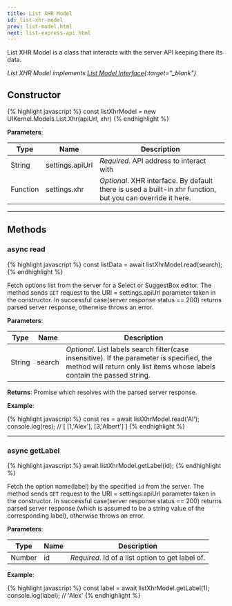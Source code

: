 ```yaml
---
title: List XHR Model
id: list-xhr-model
prev: list-model.html
next: list-express-api.html
---
```


List XHR Model is a class that interacts with the server API keeping there its data.

*List XHR Model implements [List Model Interface](/docs/list-model.html){:target="_blank"}*

## Constructor

{% highlight javascript %}
  const listXhrModel = new UIKernel.Models.List.Xhr(apiUrl, xhr)
{% endhighlight %}

**Parameters**:

| Type         | Name              | Description                   |
|--------------|-------------------|-------------------------------|
| String       | settings.apiUrl   | *Required*. API address to interact with  |
| Function     | settings.xhr      | *Optional*. XHR interface. By default there is used a built-in xhr function, but you can override it here. |

---

## Methods

### async read

{% highlight javascript %}
  const listData = await listXhrModel.read(search);
{% endhighlight %}

Fetch options list from the server for a Select or SuggestBox editor.
The method sends `GET` request to the URI = settings.apiUrl parameter taken in the constructor.
In successful case(server response status == 200) returns parsed server response, otherwise throws an error.

**Parameters**:

| Type       | Name         | Description                                                                                    |
|------------|--------------|------------------------------------------------------------------------------------------------|
| String     | search       | *Optional*. List labels search filter(case insensitive). If the parameter is specified, the method will return only list items whose labels contain the passed string. |

**Returns**: Promise which resolves with the parsed server response.

**Example**:

{% highlight javascript %}
  const res = await listXhrModel.read('Al');
  console.log(res);    // [ [1,'Alex'], [3,'Albert'] ]
{% endhighlight %}

---

### async getLabel

{% highlight javascript %}
  await listXhrModel.getLabel(id);
{% endhighlight %}

Fetch the option name(label) by the specified `id` from the server.
The method sends `GET` request to the URI = settings.apiUrl parameter taken in the constructor.
In successful case(server response status == 200) returns parsed server response
(which is assumed to be a string value of the corresponding label), otherwise throws an error.

**Parameters**:

| Type       | Name     | Description                                      |
|------------|----------|--------------------------------------------------|
| Number     | id       | *Required*. Id of a list option to get label of. |

**Example**:

{% highlight javascript %}
  const label = await listXhrModel.getLabel(1);
  console.log(label);    // 'Alex'
{% endhighlight %}
